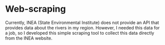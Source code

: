 # Web-scraping

Currently, INEA (State Environmental Institute) does not provide an API that provides data about the rivers in my region. However, I needed this data for a job, so I developed this simple scraping tool to collect this data directly from the INEA website.
